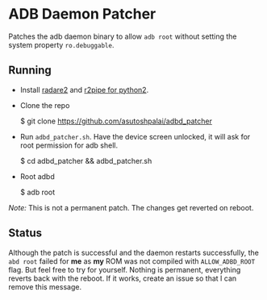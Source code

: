 # ADB Daemon Patcher
Patches the adb daemon binary to allow `adb root` without setting the system
property `ro.debuggable`.

## Running

- Install [radare2](https://github.com/radare/radare2) and
  [r2pipe for
  python2](https://github.com/radare/radare2-r2pipe/tree/master/python).
- Clone the repo

  $ git clone https://github.com/asutoshpalai/adbd_patcher

- Run `adbd_patcher.sh`. Have the device screen unlocked, it will ask for root
  permission for adb shell.

  $ cd adbd_patcher && adbd_patcher.sh

- Root adbd

  $ adb root

_Note:_ This is not a permanent patch. The changes get reverted on reboot.

## Status

Although the patch is successful and the daemon restarts successfully, the `abd
root` failed for **me** as **my** ROM was not compiled with `ALLOW_ADBD_ROOT` flag. But
feel free to try for yourself. Nothing is permanent, everything reverts back
with the reboot. If it works, create an issue so that I can remove this message.
